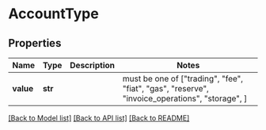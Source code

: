 # AccountType


## Properties
Name | Type | Description | Notes
------------ | ------------- | ------------- | -------------
**value** | **str** |  |  must be one of ["trading", "fee", "fiat", "gas", "reserve", "invoice_operations", "storage", ]

[[Back to Model list]](../README.md#documentation-for-models) [[Back to API list]](../README.md#documentation-for-api-endpoints) [[Back to README]](../README.md)


